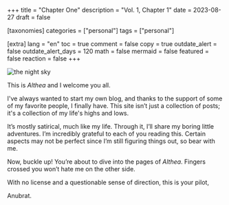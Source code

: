 +++
title = "Chapter One"
description = "Vol. 1, Chapter 1"
date = 2023-08-27
draft = false

[taxonomies]
categories = ["personal"]
tags = ["personal"]

[extra]
lang = "en"
toc = true
comment = false
copy = true
outdate_alert = false
outdate_alert_days = 120
math = false
mermaid = false
featured = false
reaction = false
+++

![the night sky](/img/chapter-one/img1.avif)

This is *Althea* and I welcome you all.

I've always wanted to start my own blog, and thanks to the support of some of my favorite people, I finally have. This site isn’t just a collection of posts; it's a collection of my life's highs and lows.  

It’s mostly satirical, much like my life. Through it, I’ll share my boring little adventures. I’m incredibly grateful to each of you reading this. Certain aspects may not be perfect since I’m still figuring things out, so bear with me.  

Now, buckle up! You’re about to dive into the pages of *Althea*. Fingers crossed you won’t hate me on the other side.

With no license and a questionable sense of direction, this is your pilot,

Anubrat.

